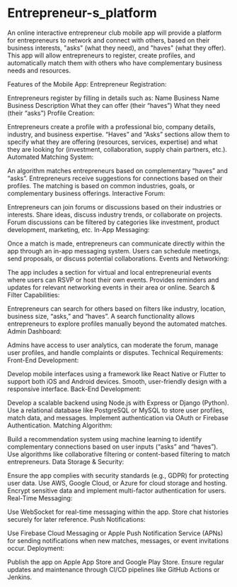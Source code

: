 # Entrepreneur-s_platform

An online interactive entrepreneur club mobile app will provide a platform for entrepreneurs to network and connect with others, based on their business interests, "asks" (what they need), and "haves" (what they offer). This app will allow entrepreneurs to register, create profiles, and automatically match them with others who have complementary business needs and resources.

Features of the Mobile App:
Entrepreneur Registration:

Entrepreneurs register by filling in details such as:
Name
Business Name
Business Description
What they can offer (their “haves”)
What they need (their “asks”)
Profile Creation:

Entrepreneurs create a profile with a professional bio, company details, industry, and business expertise.
“Haves” and “Asks” sections allow them to specify what they are offering (resources, services, expertise) and what they are looking for (investment, collaboration, supply chain partners, etc.).
Automated Matching System:

An algorithm matches entrepreneurs based on complementary “haves” and “asks”.
Entrepreneurs receive suggestions for connections based on their profiles.
The matching is based on common industries, goals, or complementary business offerings.
Interactive Forum:

Entrepreneurs can join forums or discussions based on their industries or interests.
Share ideas, discuss industry trends, or collaborate on projects.
Forum discussions can be filtered by categories like investment, product development, marketing, etc.
In-App Messaging:

Once a match is made, entrepreneurs can communicate directly within the app through an in-app messaging system.
Users can schedule meetings, send proposals, or discuss potential collaborations.
Events and Networking:

The app includes a section for virtual and local entrepreneurial events where users can RSVP or host their own events.
Provides reminders and updates for relevant networking events in their area or online.
Search & Filter Capabilities:

Entrepreneurs can search for others based on filters like industry, location, business size, “asks,” and “haves”.
A search functionality allows entrepreneurs to explore profiles manually beyond the automated matches.
Admin Dashboard:

Admins have access to user analytics, can moderate the forum, manage user profiles, and handle complaints or disputes.
Technical Requirements:
Front-End Development:

Develop mobile interfaces using a framework like React Native or Flutter to support both iOS and Android devices.
Smooth, user-friendly design with a responsive interface.
Back-End Development:

Develop a scalable backend using Node.js with Express or Django (Python).
Use a relational database like PostgreSQL or MySQL to store user profiles, match data, and messages.
Implement authentication via OAuth or Firebase Authentication.
Matching Algorithm:

Build a recommendation system using machine learning to identify complementary connections based on user inputs (“asks” and “haves”).
Use algorithms like collaborative filtering or content-based filtering to match entrepreneurs.
Data Storage & Security:

Ensure the app complies with security standards (e.g., GDPR) for protecting user data.
Use AWS, Google Cloud, or Azure for cloud storage and hosting.
Encrypt sensitive data and implement multi-factor authentication for users.
Real-Time Messaging:

Use WebSocket for real-time messaging within the app.
Store chat histories securely for later reference.
Push Notifications:

Use Firebase Cloud Messaging or Apple Push Notification Service (APNs) for sending notifications when new matches, messages, or event invitations occur.
Deployment:

Publish the app on Apple App Store and Google Play Store.
Ensure regular updates and maintenance through CI/CD pipelines like GitHub Actions or Jenkins.
